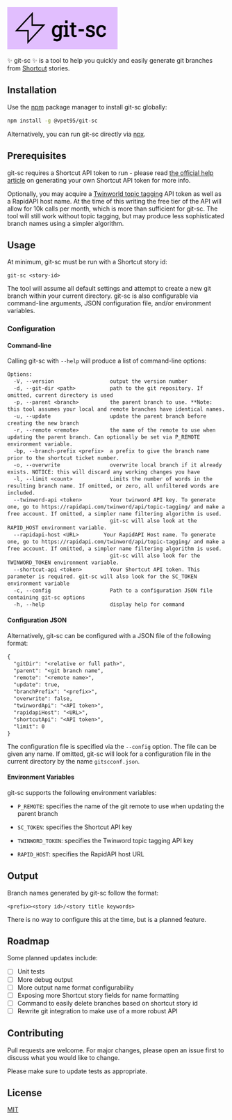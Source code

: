 ![git-sc logo](./logos/git-sc%20logo%20A.jpeg)

✨ git-sc ✨ is a tool to help you quickly and easily generate git branches from [Shortcut](https://shortcut.com/) stories.

## Installation

Use the [npm](https://www.npmjs.com/) package manager to install git-sc globally:

```bash
npm install -g @vpet95/git-sc
```

Alternatively, you can run git-sc directly via [npx](https://www.npmjs.com/package/npx).

## Prerequisites

git-sc requires a Shortcut API token to run - please read [the official help article](https://help.shortcut.com/hc/en-us/articles/205701199-Shortcut-API-Tokens) on generating your own Shortcut API token for more info.

Optionally, you may acquire a [Twinworld topic tagging](https://rapidapi.com/twinword/api/topic-tagging/) API token as well as a RapidAPI host name. At the time of this writing the free tier of the API will allow for 10k calls per month, which is more than sufficient for git-sc. The tool will still work without topic tagging, but may produce less sophisticated branch names using a simpler algorithm.

## Usage

At minimum, git-sc must be run with a Shortcut story id:

```
git-sc <story-id>
```

The tool will assume all default settings and attempt to create a new git branch within your current directory. git-sc is also configurable via command-line arguments, JSON configuration file, and/or environment variables.

### Configuration

#### Command-line

Calling git-sc with `--help` will produce a list of command-line options:

```
Options:
  -V, --version                  output the version number
  -d, --git-dir <path>           path to the git repository. If omitted, current directory is used
  -p, --parent <branch>          the parent branch to use. **Note: this tool assumes your local and remote branches have identical names.
  -u, --update                   update the parent branch before creating the new branch
  -r, --remote <remote>          the name of the remote to use when updating the parent branch. Can optionally be set via P_REMOTE environment variable.
  -bp, --branch-prefix <prefix>  a prefix to give the branch name prior to the shortcut ticket number.
  -o, --overwrite                overwrite local branch if it already exists. NOTICE: this will discard any working changes you have
  -l, --limit <count>            Limits the number of words in the resulting branch name. If omitted, or zero, all unfiltered words are included.
  --twinword-api <token>         Your twinword API key. To generate one, go to https://rapidapi.com/twinword/api/topic-tagging/ and make a free account. If omitted, a simpler name filtering algorithm is used.
                                 git-sc will also look at the RAPID_HOST environment variable.
  --rapidapi-host <URL>        Your RapidAPI Host name. To generate one, go to https://rapidapi.com/twinword/api/topic-tagging/ and make a free account. If omitted, a simpler name filtering algorithm is used.
                                 git-sc will also look for the TWINWORD_TOKEN environment variable.
  --shortcut-api <token>         Your Shortcut API token. This parameter is required. git-sc will also look for the SC_TOKEN environment variable
  -c, --config                   Path to a configuration JSON file containing git-sc options
  -h, --help                     display help for command
```

#### Configuration JSON

Alternatively, git-sc can be configured with a JSON file of the following format:

```
{
  "gitDir": "<relative or full path>",
  "parent": "<git branch name",
  "remote": "<remote name>",
  "update": true,
  "branchPrefix": "<prefix>",
  "overwrite": false,
  "twinwordApi": "<API token>",
  "rapidapiHost": "<URL>",
  "shortcutApi": "<API token>",
  "limit": 0
}
```

The configuration file is specified via the `--config` option. The file can be given any name. If omitted, git-sc will look for a configuration file in the current directory by the name `gitscconf.json`.

#### Environment Variables

git-sc supports the following environment variables:

- `P_REMOTE`: specifies the name of the git remote to use when updating the parent branch

- `SC_TOKEN`: specifies the Shortcut API key

- `TWINWORD_TOKEN`: specifies the Twinword topic tagging API key

- `RAPID_HOST`: specifies the RapidAPI host URL

## Output

Branch names generated by git-sc follow the format:

```
<prefix><story id>/<story title keywords>
```

There is no way to configure this at the time, but is a planned feature.

## Roadmap

Some planned updates include:

- [ ] Unit tests
- [ ] More debug output
- [ ] More output name format configurability
- [ ] Exposing more Shortcut story fields for name formatting
- [ ] Command to easily delete branches based on shortcut story id
- [ ] Rewrite git integration to make use of a more robust API

## Contributing

Pull requests are welcome. For major changes, please open an issue first to discuss what you would like to change.

Please make sure to update tests as appropriate.

## License

[MIT](https://choosealicense.com/licenses/mit/)
